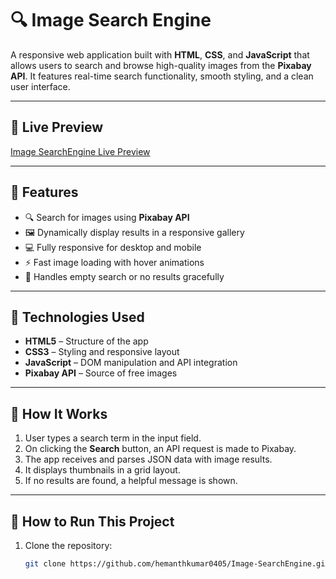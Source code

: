 # 🔍 Image Search Engine

A responsive web application built with **HTML**, **CSS**, and **JavaScript** that allows users to search and browse high-quality images from the **Pixabay API**. It features real-time search functionality, smooth styling, and a clean user interface.

---

## 📸 Live Preview

[Image SearchEngine Live Preview](https://image-searchengine0405.netlify.app/)

---

## 🌟 Features

- 🔍 Search for images using **Pixabay API**
- 🖼️ Dynamically display results in a responsive gallery
- 💻 Fully responsive for desktop and mobile
- ⚡ Fast image loading with hover animations
- 🚫 Handles empty search or no results gracefully

---

## 🚀 Technologies Used

- **HTML5** – Structure of the app
- **CSS3** – Styling and responsive layout
- **JavaScript** – DOM manipulation and API integration
- **Pixabay API** – Source of free images

---

## 🧠 How It Works

1. User types a search term in the input field.
2. On clicking the **Search** button, an API request is made to Pixabay.
3. The app receives and parses JSON data with image results.
4. It displays thumbnails in a grid layout.
5. If no results are found, a helpful message is shown.

---

## 🚀 How to Run This Project

1. Clone the repository:
   ```bash
   git clone https://github.com/hemanthkumar0405/Image-SearchEngine.git


